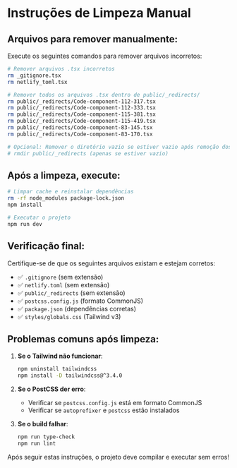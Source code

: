 # Instruções de Limpeza Manual

## Arquivos para remover manualmente:

Execute os seguintes comandos para remover arquivos incorretos:

```bash
# Remover arquivos .tsx incorretos
rm _gitignore.tsx
rm netlify_toml.tsx

# Remover todos os arquivos .tsx dentro de public/_redirects/
rm public/_redirects/Code-component-112-317.tsx
rm public/_redirects/Code-component-112-333.tsx
rm public/_redirects/Code-component-115-381.tsx
rm public/_redirects/Code-component-115-419.tsx
rm public/_redirects/Code-component-83-145.tsx
rm public/_redirects/Code-component-83-170.tsx

# Opcional: Remover o diretório vazio se estiver vazio após remoção dos arquivos
# rmdir public/_redirects (apenas se estiver vazio)
```

## Após a limpeza, execute:

```bash
# Limpar cache e reinstalar dependências
rm -rf node_modules package-lock.json
npm install

# Executar o projeto
npm run dev
```

## Verificação final:

Certifique-se de que os seguintes arquivos existam e estejam corretos:

- ✅ `.gitignore` (sem extensão)
- ✅ `netlify.toml` (sem extensão)
- ✅ `public/_redirects` (sem extensão)
- ✅ `postcss.config.js` (formato CommonJS)
- ✅ `package.json` (dependências corretas)
- ✅ `styles/globals.css` (Tailwind v3)

## Problemas comuns após limpeza:

1. **Se o Tailwind não funcionar**:

   ```bash
   npm uninstall tailwindcss
   npm install -D tailwindcss@^3.4.0
   ```

2. **Se o PostCSS der erro**:

   - Verificar se `postcss.config.js` está em formato CommonJS
   - Verificar se `autoprefixer` e `postcss` estão instalados

3. **Se o build falhar**:
   ```bash
   npm run type-check
   npm run lint
   ```

Após seguir estas instruções, o projeto deve compilar e executar sem erros!